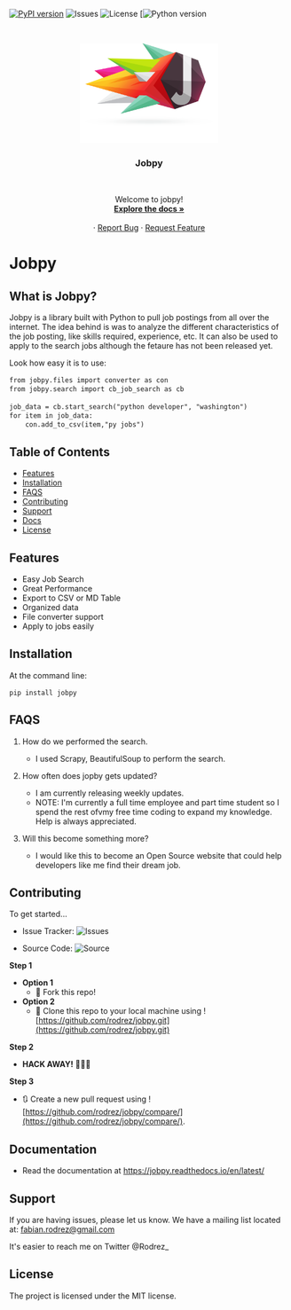 [![PyPI version](https://badge.fury.io/py/jobpy.svg)](https://badge.fury.io/py/jobpy)
![Issues](https://img.shields.io/github/issues/rodrez/jobpy)
![License](https://img.shields.io/badge/License-MIT-yellow.svg)
[![Python version](https://commons.wikimedia.org/wiki/File:Blue_Python_3.8_Shield_Badge.svg)


<!-- PROJECT LOGO -->
<br />
<p align="center">
  <a href="https://github.com/rodrez/jobpy">
    <img src="images/jobpy.png" alt="Logo" width="250px" height="180px">
  </a>
  <h3 align="center">Jobpy</h3>
<br />
  
  <p align="center">
    Welcome to jobpy!
    <br />
    <a href="https://jobpy.readthedocs.io/en/latest/"><strong>Explore the docs »</strong></a>
    <br />
    <br />
    ·
    <a href="https://github.com/rodrez/jobpy/issues">Report Bug</a>
    ·
    <a href="https://github.com/rodrez/jobpy/issues">Request Feature</a>
  </p>
  
  
</p>





Jobpy
========

What is Jobpy?
--------------

Jobpy is a library built with Python to pull job postings from all over the internet.
The idea behind is was to analyze the different characteristics of the job posting, like
skills required, experience, etc. It can also be used to apply to the search jobs although
the fetaure has not been released yet.


Look how easy it is to use:

```
from jobpy.files import converter as con
from jobpy.search import cb_job_search as cb
 
job_data = cb.start_search("python developer", "washington")
for item in job_data:
    con.add_to_csv(item,"py jobs")
```
>>>>

Table of Contents
-----------------

- [Features](#Features)
- [Installation](#Installation)
- [FAQS](#FAQS)
- [Contributing](#Contributing)
- [Support](#Support)
- [Docs](#Documentation)
- [License](#License)

Features
--------

- Easy Job Search
- Great Performance
- Export to CSV or MD Table
- Organized data
- File converter support
- Apply to jobs easily

>>>>

Installation
------------

At the command line:

    pip install jobpy

>>>>

FAQS
----

1. How do we performed the search.

   - I used Scrapy, BeautifulSoup to perform the search.

2. How often does jopby gets updated?

   - I am currently releasing weekly updates.
   - NOTE: I'm currently a full time employee and part time student so I spend the rest ofvmy free time coding to expand my knowledge. Help is always appreciated.

3. Will this become something more?

   - I would like this to become an Open Source website that could help developers like me find their dream job.

>>>>

Contributing
------------

   To get started...

- Issue Tracker: ![Issues](github.com/rodrez/jobpy/issues)

- Source Code: ![Source](github.com/rodrez/jobpy)

**Step 1**

- **Option 1**
    - 🍴 Fork this repo!
- **Option 2**
    - 👯 Clone this repo to your local machine using ![https://github.com/rodrez/jobpy.git](https://github.com/rodrez/jobpy.git)

**Step 2**

- **HACK AWAY!** 🔨🔨🔨

**Step 3**

- 🔃 Create a new pull request using ![https://github.com/rodrez/jobpy/compare/](https://github.com/rodrez/jobpy/compare/).

>>>>

Documentation
-------------

- Read the documentation at https://jobpy.readthedocs.io/en/latest/


>>>>
Support
-------

If you are having issues, please let us know.
We have a mailing list located at: fabian.rodrez@gmail.com

It's easier to reach me on Twitter @Rodrez_

License
-------

The project is licensed under the MIT license.
